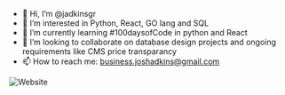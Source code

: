 - 👋 Hi, I’m @jadkinsgr
- 👀 I’m interested in Python, React, GO lang and SQL
- 🌱 I’m currently learning #100daysofCode in python and React
- 💞️ I’m looking to collaborate on database design projects and ongoing requirements like CMS price transparancy
- 📫 How to reach me: business.joshadkins@gmail.com

![Website](https://img.shields.io/website?down_color=Orange&down_message=Currently%20Offline&style=plastic&up_color=Green&up_message=Good%20to%20go%21&url=https%3A%2F%2Fjoshadkins.co)

<!---
jadkinsgr/jadkinsgr is a ✨ special ✨ repository because its `README.md` (this file) appears on your GitHub profile.
You can click the Preview link to take a look at your changes.
--->
